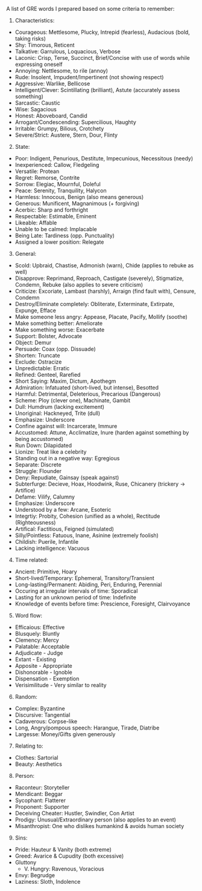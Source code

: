 A list of GRE words I prepared based on some criteria to remember:

1) Characteristics:
- Courageous: Mettlesome, Plucky, Intrepid (fearless), Audacious (bold, taking risks)
- Shy: Timorous, Reticent
- Talkative: Garrulous, Loquacious, Verbose
- Laconic: Crisp, Terse, Succinct, Brief/Concise with use of words while expressing oneself
- Annoying: Nettlesome, to rile (annoy)
- Rude: Insolent, Impudent/Impertinent (not showing respect)
- Aggressive: Warlike, Bellicose
- Intelligent/Clever: Scintillating (brilliant), Astute (accurately assess something)
- Sarcastic: Caustic
- Wise: Sagacious
- Honest: Aboveboard, Candid
- Arrogant/Condescending: Supercilious, Haughty
- Irritable: Grumpy, Bilious, Crotchety
- Severe/Strict: Austere, Stern, Dour, Flinty

2) State:
- Poor: Indigent, Penurious, Destitute, Impecunious, Necessitous (needy)
- Inexperienced: Callow, Fledgeling
- Versatile: Protean
- Regret: Remorse, Contrite
- Sorrow: Elegiac, Mournful, Doleful
- Peace: Serenity, Tranquility, Halycon
- Harmless: Innocous, Benign (also means generous)
- Generous: Munificent, Magnanimous (+ forgiving)
- Acerbic: Sharp and forthright
- Respectable: Estimable, Eminent
- Likeable: Affable
- Unable to be calmed: Implacable
- Being Late: Tardiness (opp. Punctuality)
- Assigned a lower position: Relegate 

3) General:
- Scold: Upbraid, Chastise, Admonish (warn), Chide (applies to rebuke as well)
- Disapprove: Reprimand, Reproach, Castigate (severely), Stigmatize, Condemn, Rebuke (also applies to severe criticism)
- Criticize: Excoriate, Lambast (harshly), Arraign (find fault with), Censure, Condemn
- Destroy/Eliminate completely: Obliterate, Exterminate, Extirpate, Expunge, Efface
- Make someone less angry: Appease, Placate, Pacify, Mollify (soothe)
- Make something better: Ameliorate
- Make something worse: Exacerbate
- Support: Bolster, Advocate
- Object: Demur
- Persuade: Coax (opp. Dissuade)
- Shorten: Truncate
- Exclude: Ostracize
- Unpredictable: Erratic
- Refined: Genteel, Rarefied
- Short Saying: Maxim, Dictum, Apothegm
- Admiration: Infatuated (short-lived, but intense), Besotted
- Harmful: Detrimental, Deleterious, Precarious (Dangerous)
- Scheme: Ploy (clever one), Machinate, Gambit
- Dull: Humdrum (lacking excitement)
- Unoriginal: Hackneyed, Trite (dull)
- Emphasize: Underscore
- Confine against will: Incarcerate, Immure
- Accustomed: Attune, Acclimatize, Inure (harden against something by being accustomed)
- Run Down: Dilapidated
- Lionize: Treat like a celebrity
- Standing out in a negative way: Egregious
- Separate: Discrete
- Struggle: Flounder
- Deny: Repudiate, Gainsay (speak against)
- Subterfurge: Decieve, Hoax, Hoodwink, Ruse, Chicanery (trickery -> Artifice)
- Defame: Vilify, Calumny 
- Emphasize: Underscore
- Understood by a few: Arcane, Esoteric
- Integrtiy: Probity, Cohesion (unified as a whole), Rectitude (Righteousness)
- Artifical: Factitious, Feigned (simulated)
- Silly/Pointless: Fatuous, Inane, Asinine (extremely foolish)
- Childish: Puerile, Infantile
- Lacking intelligence: Vacuous

4) Time related:
- Ancient: Primitive, Hoary
- Short-lived/Temporary: Ephemeral, Transitory/Transient
- Long-lasting/Permanent: Abiding, Peri, Enduring, Perennial
- Occuring at irregular intervals of time: Sporadical
- Lasting for an unknown period of time: Indefinite
- Knowledge of events before time: Prescience, Foresight, Clairvoyance

5) Word flow:
- Efficaious: Effective
- Blusquely: Bluntly
- Clemency: Mercy
- Palatable: Acceptable
- Adjudicate - Judge
- Extant - Existing
- Apposite - Appropriate
- Dishonorable - Ignoble
- Dispensation - Exemption
- Verisimilitude - Very similar to reality

6) Random:
- Complex: Byzantine
- Discursive: Tangential
- Cadaverous: Corpse-like
- Long, Angry/pompous speech: Harangue, Tirade, Diatribe 
- Largesse: Money/Gifts given generously

7) Relating to:
- Clothes: Sartorial
- Beauty: Aesthetics

8) Person:
- Raconteur: Storyteller
- Mendicant: Beggar
- Sycophant: Flatterer
- Proponent: Supporter
- Deceiving Cheater: Hustler, Swindler, Con Artist
- Prodigy: Unusual/Extraordinary person (also applies to an event)
- Misanthropist: One who dislikes humankind & avoids human society

9) Sins: 
- Pride: Hauteur & Vanity (both extreme)
- Greed: Avarice & Cupudity (both excessive)
- Gluttony
  - V. Hungry: Ravenous, Voracious
- Envy: Begrudge
- Laziness: Sloth, Indolence
